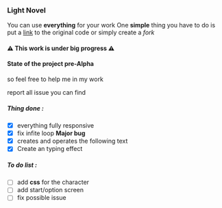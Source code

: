 ### Light Novel
You can use **everything** for your work
One **simple** thing you have to do is put a [link](https://github.com/titivince/light-novel) to the original code or simply create a _fork_

#### :warning: This work is under big progress :warning:

#### State of the project pre-Alpha

so feel free to help me in my work

report all issue you can find

##### Thing done :

- [x] everything fully responsive
- [x] fix infite loop **Major bug**
- [x] creates and operates the following text
- [x] Create an typing effect

##### To do list :

- [ ] add **css** for the character
- [ ] add start/option screen
- [ ] fix possible issue